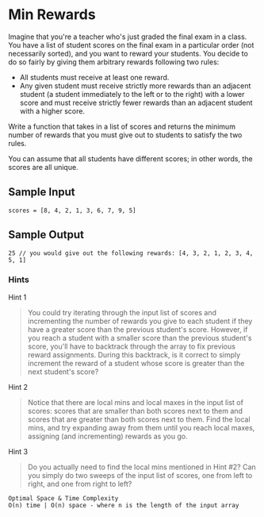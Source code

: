 # Min Rewards

Imagine that you're a teacher who's just graded the final exam in a class. You have a list of student scores on the final exam in a particular order (not necessarily sorted), and you want to reward your students. You decide to do so fairly by giving them arbitrary rewards following two rules:

   - All students must receive at least one reward.
   - Any given student must receive strictly more rewards than an adjacent student (a student immediately to the left or to the right) with a lower score and must receive strictly fewer rewards than an adjacent student with a higher score.

Write a function that takes in a list of scores and returns the minimum number of rewards that you must give out to students to satisfy the two rules.

You can assume that all students have different scores; in other words, the scores are all unique.

## Sample Input

```
scores = [8, 4, 2, 1, 3, 6, 7, 9, 5]
```

## Sample Output

```
25 // you would give out the following rewards: [4, 3, 2, 1, 2, 3, 4, 5, 1]
```

### Hints

Hint 1
> You could try iterating through the input list of scores and incrementing the number of rewards you give to each student if they have a greater score than the previous student's score. However, if you reach a student with a smaller score than the previous student's score, you'll have to backtrack through the array to fix previous reward assignments. During this backtrack, is it correct to simply increment the reward of a student whose score is greater than the next student's score?

Hint 2
> Notice that there are local mins and local maxes in the input list of scores: scores that are smaller than both scores next to them and scores that are greater than both scores next to them. Find the local mins, and try expanding away from them until you reach local maxes, assigning (and incrementing) rewards as you go.

Hint 3
> Do you actually need to find the local mins mentioned in Hint #2? Can you simply do two sweeps of the input list of scores, one from left to right, and one from right to left?

```
Optimal Space & Time Complexity
O(n) time | O(n) space - where n is the length of the input array
```
